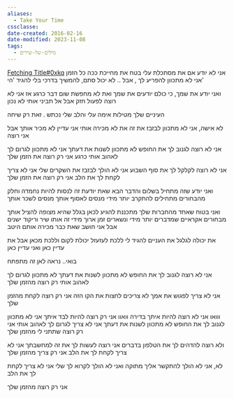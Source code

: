 ```yaml
---
aliases:
  - Take Your Time
cssclasse: 
date-created: 2016-02-16
date-modified: 2023-11-08
tags:
  - מילים-של-שירים
---
```


[Fetching Title#0xkq](https://www.youtube.com/watch?v=fqMJ_I012VU)
אני לא יודע אם את מסתכלת עלי
בטח את מחייכת ככה כל הזמן
אני לא מתכוון להפריע לך , אבל ..
לא יכול סתם, להמשיך בדרכי בלי להגיד 'הי'

ואני יודע את שמך,
כי כולם יודעים את שמך
ואת לא מחפשת  שום דבר כרגע
אז אני לא רוצה לפעול חזק
אבל אל תביני אותי לא נכון

העיניים שלך מטילות אימה עלי
והלב שלי נכתש .
זאת רק שיחה

לא אישה, אני לא מתכוון לבזבז את זה
את לא מכירה אותי
אני עדיין לא מכיר אותך אבל אני רוצה

אני לא רוצה לגנוב לך את החופש
לא מתכוון לשנות את דעתך
אני  לא מתכוון לגרום לך לאהוב אותי כרגע
אני רק רוצה את הזמן שלך

אני לא רוצה לקלקל לך את סוף השבוע
אני לא הולך לבזבז את השקרים שלי
אני לא צריך לקחת לך את הלב
אני רק רוצה את הזמן שלך

ואני יודע שזה מתחיל בשלום
והדבר הבא שאת יודעת זה לנסות להיות נחמדה
וחלק מהבחורים מתחילים להתקרב יותר מידי
מנסים לאסוף אותך
מנסים לשכר אותך

ואני בטוח שאחד מהחברות שלך מתכננת להגיע לכאן
בגלל שהיא מצופה להציל אותך מבחורים אקראיים
שמדברים יותר מידי ונשארים זמן ארוך מידי
זה אותו שיר וריקוד ישנים אבל אני חושב שאת כבר מכירה אותם היטב

את יכולה לגלגל את העניים
להגיד לי ללכת לעזעזל
יכולת לקום וללכת מכאן
אבל את עדיין כאן
ואני עדיין כאן

בואי.. נראה לאן זה מתפתח

אני לא רוצה לגנוב לך את החופש
לא מתכוון לשנות את דעתך
לא מתכוון לגרום לך לאהוב אותי
רק רוצה מהזמן שלך

אני לא צריך לפגוש את אמך
לא צריכים לחצות את הקו הזה
אני רק רוצה לקחת מהזמן שלך

ווואו אני לא רוצה להיות איתך בדירה
וואוו אני רק רוצה להיות לבד איתך
אני לא מתכוון לגנוב לך את החופש
לא מתכוון לשנות את דעתך
אני לא צריך לגרום לך לאהוב אותי
אני רק רוצה שתתני לי מהזמן שלך

ולא רוצה להדהים לך את הטלפון בדברים
אני רוצה לעשות לך את זה למחשבתך
אני לא צריך לקחת לך את הלב
אני רק צריך מהזמן שלך

לא, אני לא הולך להתקשר אליך מתוקה
ואני לא הולך לקרוא לך שלי
אני לא צריך לקחת לך את הלב

אני רק רוצה מהזמן שלך
